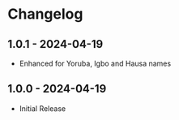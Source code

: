 # Changelog

## 1.0.1 - 2024-04-19
* Enhanced for Yoruba, Igbo and Hausa names

## 1.0.0 - 2024-04-19
* Initial Release

